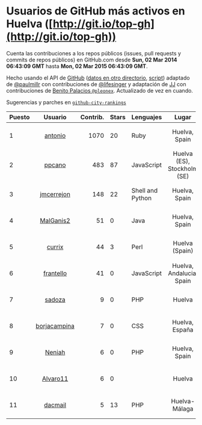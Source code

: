 # Usuarios de GitHub más activos en Huelva ([http://git.io/top-gh](http://git.io/top-gh))



  Cuenta las contribuciones a los repos públicos (issues, pull requests y commits de repos públicos) en GitHub.com desde  **Sun, 02 Mar 2014 06:43:09 GMT** hasta **Mon, 02 Mar 2015 06:43:09 GMT**.

  Hecho usando el API de [GitHub](http://github.com) ([datos en otro directorio](https://github.com/JJ/top-github-users-data/tree/master/data), [script](https://github.com/JJ/top-github-users)) adaptado de [@paulmillr](https://github.com/paulmillr) con contribuciones de [@lifesinger](https://github.com/lifesinger) y adaptación de [JJ](http://jj.github.io) con contribuciones de [Benito Palacios `@pleonex`](http://github.com/pleonex). Actualizado de vez en cuando. 

  Sugerencias y parches en [`github-city-rankings`](http://github.com/JJ/github-city-rankings)


| Puesto   |  Usuario  |Contrib.| Stars | Lenguajes   |      Lugar      |  Avatar  |
|----------|:---------:|-------:|-------|-------------|:---------------:|----------|
| 1 | [antonio](https://github.com/antonio) | 1070 | 20 | Ruby | Huelva, Spain | <img src='https://avatars2.githubusercontent.com/u/17516?v=3&s=64' width='64' height='64' title='Antonio Santos'> |
| 2 | [ppcano](https://github.com/ppcano) | 483 | 87 | JavaScript | Huelva (ES), Stockholm (SE) | <img src='https://avatars3.githubusercontent.com/u/825430?v=3&s=64' width='64' height='64' title='Pepe Cano'> |
| 3 | [jmcerrejon](https://github.com/jmcerrejon) | 148 | 22 | Shell and Python | Huelva, Spain | <img src='https://avatars2.githubusercontent.com/u/1942431?v=3&s=64' width='64' height='64' title='Jose Cerrejon'> |
| 4 | [MalGanis2](https://github.com/MalGanis2) | 51 | 0 | Java | Huelva, Spain | <img src='https://avatars1.githubusercontent.com/u/5797868?v=3&s=64' width='64' height='64' title='Ivan'> |
| 5 | [currix](https://github.com/currix) | 44 | 3 | Perl | Huelva (Spain) | <img src='https://avatars0.githubusercontent.com/u/6237933?v=3&s=64' width='64' height='64' title='Curro'> |
| 6 | [frantello](https://github.com/frantello) | 41 | 0 | JavaScript | Huelva, Andalucia, Spain | <img src='https://avatars2.githubusercontent.com/u/6098478?v=3&s=64' width='64' height='64' title='Fran Tello'> |
| 7 | [sadoza](https://github.com/sadoza) | 9 | 0 | PHP | Huelva | <img src='https://avatars0.githubusercontent.com/u/6042243?v=3&s=64' width='64' height='64' title='Santi'> |
| 8 | [borjacampina](https://github.com/borjacampina) | 7 | 0 | CSS | Huelva, España | <img src='https://avatars2.githubusercontent.com/u/514025?v=3&s=64' width='64' height='64' title='Borja Campina'> |
| 9 | [Neniah](https://github.com/Neniah) | 6 | 0 | PHP | Huelva, Spain | <img src='https://avatars0.githubusercontent.com/u/1144759?v=3&s=64' width='64' height='64' title='maria_lobillo'> |
| 10 | [Alvaro11](https://github.com/Alvaro11) | 6 | 0 |  | Huelva | <img src='https://avatars0.githubusercontent.com/u/8927377?v=3&s=64' width='64' height='64' title='Álvaro'> |
| 11 | [dacmail](https://github.com/dacmail) | 5 | 13 | PHP | Huelva-Málaga | <img src='https://avatars1.githubusercontent.com/u/11754?v=3&s=64' width='64' height='64' title='Daniel Aguilar'> |
